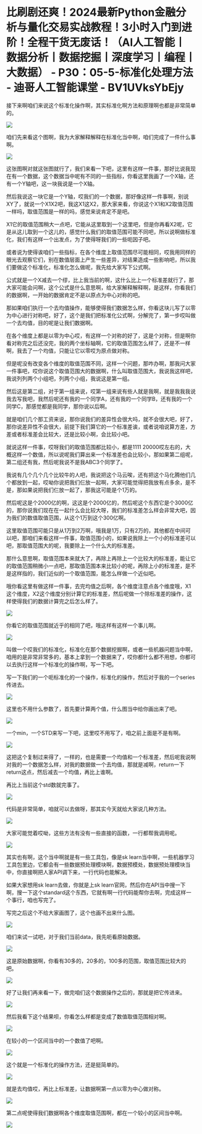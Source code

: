 # 比刷剧还爽！2024最新Python金融分析与量化交易实战教程！3小时入门到进阶！全程干货无废话！（AI人工智能丨数据分析丨数据挖掘丨深度学习丨编程丨大数据） - P30：05-5-标准化处理方法 - 迪哥人工智能课堂 - BV1UVksYbEjy

接下来啊咱们来说这个标准化操作啊，其实标准化啊方法和原理啊也都是非常简单的。

![](img/bcb93f1d311124e7f24dded4c5a45276_1.png)

咱们先来看这个图啊，我为大家解释解释在标准化当中啊，咱们完成了一件什么事啊。

![](img/bcb93f1d311124e7f24dded4c5a45276_3.png)

这张图啊对就这张图就行了，我们来看一下吧，这里有这样一件事，那好比说我现在有一个数据，这个数据当中呢有不同的一些指标，你看这里我画了一个X轴，还有一个Y轴吧，这一块我说是一个X轴。

然后我说这一块它是一个Y轴，哎我们的一个数据，那好像这样一件事啊，别说XY了，就说一个X1X2吧，我这X1这X2，那大家来看，你说这个X1和X2取值范围一样吗，取值范围是一样的吗，感觉来说肯定不是吧。

X1它的取值范围稍大一点吧，它能从这里取到一个这里吧，但是你再看X2呢，它是从这儿取到一个这儿的，感觉什么我们的取值范围可能不同吧，所以说啊做标准化，我们有这样一个出发点，为了使得呀我们的一些呃因子吧。

或者说为使得诶咱们一些指标，在各个维度上取值范围尽可能相同，哎我用同样的眼光去观察它们，别在数值层面上产生一些差异，对结果造成一些影响吧，所以我们要做这个标准化，标准化怎么做呢，我先给大家写下公式啊。

公式就是一个X减去一个缪，比上我当前的啊，这什么比上一个标准差就行了，那大家可能会问啊，这个公式是什么意思啊，给大家解释解释啊，是这样，你看我们的数据啊，一开始的数据肯定不是以原点为中心对称的吧。

那如果咱们执行一个去均值操作，能够使得我们数据怎么样，你看这块儿写了以零为中心进行对称吧，好了，这个是我们把标准化公式啊，分解完了，第一步哎叫做一个去均值，目的呢是让我们数据啊。

在各个维度上都是以零为中心哎，有这样一个对称的好了，这是个对称，但是啊你看对称完之后还没完，我的两个坐标轴啊，它的取值范围怎么样了，还是不一样啊，我去了一个均值，只能让它以零哎为原点做对称。

但是呢没有改变各个维度的取值范围不同，这样一个问题，那咋办啊，那我问大家一件事吧，哎你说这个取值范围大的数据啊，什么叫取值范围大，我说我这样吧，我说列列两个小组吧，列两个小组，我说这是第一组。

然后这是第二组，对于第一组来说，哎第一组来说有些人就是我啊，就是我我我说我去写我吧，我然后呢还有我的一个同学A，还有我的一个同学B，还有我的一个同学C，那感觉都是我同学，那你说以后啊。

就是咱们几个那工资来说，那你说我们的差异性会很大吗，就不会很大吧，好了，那你说差异性不会很大，前提下我们算它的一个标准差诶，或者说咱说算方差，方差或者标准差会比较大，还是比较小啊，会比较小吧。

就说这样一件事，哎呀我们的取值范围都比较小，都是1111 20000哎左右的，大概这样一个数值，所以说呢我们算出来一个标准差也会比较小，那如果第二组呢，第二组还有我，然后呢我说不是我ABC3个同学了。

我说有几个几个几个比较牛的人吧，我说把这个马云唉，还有把这个马化腾他们几个都放到一起，哎呦你说把我们仨放一起啊，大家可能觉得把我放有点多余，是不是，那如果说把我们仨放一起了，那我这可能是个1万的。

然后呢这是个2000亿的啊，这这是个2000亿的，然后呢这个东西它是个3000亿的，那你说我们现在在一起什么会比较大呀，我们的标准差怎么样会非常大吧，因为我们的数值取值范围，从这个1万到这个300亿啊。

这里取值范围可能只是从1万到2万啊，哦我是1万，只有2万的，其他都在中间可以吧，那咱们来看这样一件事，取值范围小的，如果说我除上一个小的标准差可以吧，那取值范围大的呢，我要除上一个什么大的标准差。

那什么意思啊，取值范围本来就大了，再除上再除上一个比较大的标准差，能让它的取值范围稍微小一点吧，那取值范围本来比较小的呢，再除上小的标准差，是不是这样指的，我们近似的一个取值范围，能怎么样做一个近似吧。

哦你看这里有做这样一件事，去完均值之后啊，各个维度注意点各个维度哦，X1这个维度，X2这个维度分别计算它的标准差，然后呢做一个除标准差的操作，这样使得我们的数据计算完之后怎么样了。



![](img/bcb93f1d311124e7f24dded4c5a45276_5.png)

你看它的取值范围就近乎的相同了吧，哦这样有这样一个事儿啊。

![](img/bcb93f1d311124e7f24dded4c5a45276_7.png)

叫做一个哎我们的标准化，标准化在那个数据挖掘啊，或者一些机器问题当中啊，咱用的是非常非常多的，基本上拿到一个数据来了，哎你都什么都不用想，你都可以去执行这样一个标准化的操作啊，写一下吧。

写一下我们的一个呃标准化的一个操作，标准化的操作，然后对于我的一个series传进去。

![](img/bcb93f1d311124e7f24dded4c5a45276_9.png)

这里也不用什么参数了，首先要计算两个值，什么图当中给你画出来了吧。

![](img/bcb93f1d311124e7f24dded4c5a45276_11.png)

一个min，一个STD来写一下吧，这里哎不用写了，咱之前上面是不是有啊。

![](img/bcb93f1d311124e7f24dded4c5a45276_13.png)

这把这个复制过来得了，一样的，也是需要一个均值和一个标准差，然后呢我说啊对我的一个数据怎么样，对我的数据做一个去均值，那就是减啊，return一下return这点，然后减去一个均值，再比上谁啊。

再比上当前这个std数就完事了。

![](img/bcb93f1d311124e7f24dded4c5a45276_15.png)

代码是非常简单，咱就可以去做呀，那其实今天就给大家说几种方法。

![](img/bcb93f1d311124e7f24dded4c5a45276_17.png)

大家可能觉着哎呦，这些方法有没有一些直接的函数，一行都帮我调用呢。

![](img/bcb93f1d311124e7f24dded4c5a45276_19.png)

其实也有啊，这个当中啊就是有一些工具包，像是sk learn当中啊，一些机器学习工具包里边，它都会有一些数据预处理模块啊，数据预模处，数据预处理模块当中，你直接啊把人家API调下来，一行代码也能解决。

如果大家想用sk learn去做，你就是上sk learn官网，然后你在API当中搜一下啊，搜一下这个standard这个东西，它就有啊一行代码能帮你去啊，完成这样一个事行，咱也写完了。

写完之后这个不给大家画图了，这个也画不出来什么图。

![](img/bcb93f1d311124e7f24dded4c5a45276_21.png)

咱们来试一试吧，对于我们当前data，我先呃看原始数据。

![](img/bcb93f1d311124e7f24dded4c5a45276_23.png)

这是原始数据啊，你看有30多的，20多的，100多的范围，取值范围比较大的吧。

![](img/bcb93f1d311124e7f24dded4c5a45276_25.png)

好了让我们再来看一下，做完咱们这个数据操作之后的，那就是把它传进来。

![](img/bcb93f1d311124e7f24dded4c5a45276_27.png)

然后我看下这个结果呗，你看怎么样都是变成了数值取值范围相对啊。

![](img/bcb93f1d311124e7f24dded4c5a45276_29.png)

在较小的一个区间当中的一个数值了吧啊。

![](img/bcb93f1d311124e7f24dded4c5a45276_31.png)

这个就是一个标准化的操作方法，还是挺简单的。

![](img/bcb93f1d311124e7f24dded4c5a45276_33.png)

就是去均值哎，再比上标准差，让数据啊第一点以零为中心做对称。

![](img/bcb93f1d311124e7f24dded4c5a45276_35.png)

第二点呢使得我们数据啊各个维度取值范围啊，都在一个较小的区间当中啊。

![](img/bcb93f1d311124e7f24dded4c5a45276_37.png)